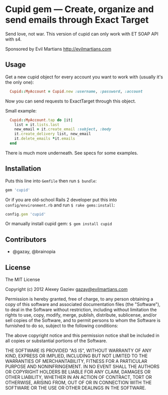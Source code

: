 # Cupid gem — Create, organize and send emails through Exact Target

Send love, not war. This version of cupid can only work with ET SOAP API with s4.

Sponsored by Evil Martians <http://evilmartians.com>

## Usage

Get a new cupid object for every account you want to work with (usually
it's the only one):

``` ruby
  Cupid::MyAccount = Cupid.new :username, :password, :account
```

Now you can send requests to ExactTarget through this object.

Small example:

``` ruby
  Cupid::MyAccount.tap do |it|
    list = it.lists.last
    new_email = it.create_email :subject, :body
    it.create_delivery list, new_email
    it.delete_emails *it.emails
  end
```

There is much more underneath. See specs for some examples.

## Installation

Puts this line into `Gemfile` then run `$ bundle`:

``` ruby
gem 'cupid'
```

Or if you are old-school Rails 2 developer put this into `config/environment.rb` and run `$ rake gems:install`:

``` ruby
config.gem 'cupid'
```

Or manually install cupid gem: `$ gem install cupid`

## Contributors

* @gazay, @brainopia

## License

The MIT License

Copyright (c) 2012 Alexey Gaziev <gazay@evilmartians.com>

Permission is hereby granted, free of charge, to any person obtaining a copy of this software and associated documentation files (the "Software"), to deal in the Software without restriction, including without limitation the rights to use, copy, modify, merge, publish, distribute, sublicense, and/or sell copies of the Software, and to permit persons to whom the Software is furnished to do so, subject to the following conditions:

The above copyright notice and this permission notice shall be included in all copies or substantial portions of the Software.

THE SOFTWARE IS PROVIDED "AS IS", WITHOUT WARRANTY OF ANY KIND, EXPRESS OR IMPLIED, INCLUDING BUT NOT LIMITED TO THE WARRANTIES OF MERCHANTABILITY, FITNESS FOR A PARTICULAR PURPOSE AND NONINFRINGEMENT. IN NO EVENT SHALL THE AUTHORS OR COPYRIGHT HOLDERS BE LIABLE FOR ANY CLAIM, DAMAGES OR OTHER LIABILITY, WHETHER IN AN ACTION OF CONTRACT, TORT OR OTHERWISE, ARISING FROM, OUT OF OR IN CONNECTION WITH THE SOFTWARE OR THE USE OR OTHER DEALINGS IN THE SOFTWARE.

